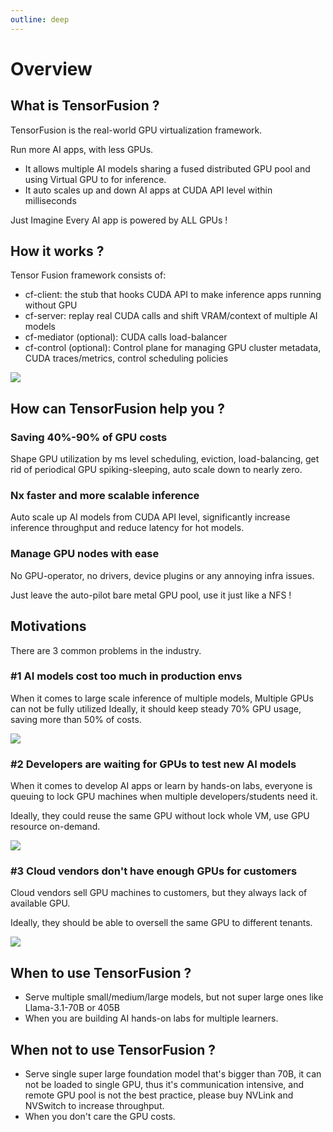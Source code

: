 ```yaml
---
outline: deep
---
```


# Overview

## What is TensorFusion ?

TensorFusion is the real-world GPU virtualization framework.

Run more AI apps, with less GPUs.

<video-player 
                        src="https://cdn.tensor-fusion.ai/TensorFusion-demo.mp4"
                        poster="https://cdn.tensor-fusion.ai/tfs-no-play-poster.png"
                        >
                        </video-player>

- It allows multiple AI models sharing a fused distributed GPU pool and using Virtual GPU to for inference.
- It auto scales up and down AI apps at CUDA API level within milliseconds

Just Imagine Every AI app is powered by ALL GPUs !

## How it works ?

Tensor Fusion framework consists of:

- cf-client: the stub that hooks CUDA API to make inference apps running without GPU
- cf-server: replay real CUDA calls and shift VRAM/context of multiple AI models
- cf-mediator (optional): CUDA calls load-balancer
- cf-control (optional): Control plane for managing GPU cluster metadata, CUDA traces/metrics, control scheduling policies

![](https://cdn.gamma.app/2bbv2jorfkzmum4/d644830ef2ba49a78fb7e51f1b3d974f/original/CUDA-Fusion_Page-1--1728562838096.png)

## How can TensorFusion help you ?

### Saving 40%-90% of  GPU costs

Shape GPU utilization by ms level scheduling, eviction, load-balancing, get rid of periodical GPU spiking-sleeping, auto scale down to nearly zero.

### Nx faster and more scalable inference

Auto scale up AI models from CUDA API level, significantly increase inference throughput and reduce latency for hot models.

### Manage GPU nodes with ease

No GPU-operator, no drivers, device plugins or any annoying infra issues.

Just leave the auto-pilot bare metal GPU pool, use it just like a NFS !


## Motivations

There are 3 common problems in the industry.

### #1 AI models cost too much in production envs

When it comes to large scale inference of multiple models, Multiple GPUs can not be fully utilized
Ideally, it should keep steady 70% GPU usage, saving more than 50% of costs.

![](https://cdn.gamma.app/2bbv2jorfkzmum4/eeba1fce813f4a789ddca1b5892a62ae/original/image.png)

### #2 Developers are waiting for GPUs to test new AI models

When it comes to develop AI apps or learn by hands-on labs, everyone is queuing to lock GPU machines when multiple developers/students need it.

Ideally, they could reuse the same GPU without lock whole VM, use GPU resource on-demand.

![](https://cdn.gamma.app/2bbv2jorfkzmum4/635d6cff36ab4096bccccd7d19f27e2a/original/CUDA-Fusion_Page-2--1728563773207.png)

### #3 Cloud vendors don't have enough GPUs for customers

Cloud vendors sell GPU machines to customers, but they always lack of available GPU.

Ideally, they should be able to oversell the same GPU to different tenants.

![](https://cdn.gamma.app/2bbv2jorfkzmum4/3df49b34ff9a4171ba45bab3bcb31809/original/Screenshot-2024-10-10-at-20.41.13.png)

## When to use TensorFusion ?

- Serve multiple small/medium/large models, but not super large ones like Llama-3.1-70B or 405B
- When you are building AI hands-on labs for multiple learners.

## When not to use TensorFusion ? 

- Serve single super large foundation model that's bigger than 70B, it can not be loaded to single GPU, thus it's communication intensive, and remote GPU pool is not the best practice, please buy NVLink and NVSwitch to increase throughput.
- When you don't care the GPU costs.
